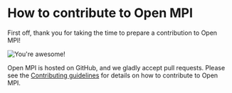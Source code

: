 # How to contribute to Open MPI

First off, thank you for taking the time to prepare a contribution to
Open MPI!

![You're awesome!](https://www.open-mpi.org/images/youre-awesome.jpg)

Open MPI is hosted on GitHub, and we gladly accept pull requests.
Please see the [Contributing
guidelines](https://docs.open-mpi.org/en/main/contributing.html) for
details on how to contribute to Open MPI.

